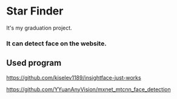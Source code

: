 # Star Finder
It's my graduation project.

### It can detect face on the website.

## Used program

https://github.com/kiselev1189/insightface-just-works

https://github.com/YYuanAnyVision/mxnet_mtcnn_face_detection
